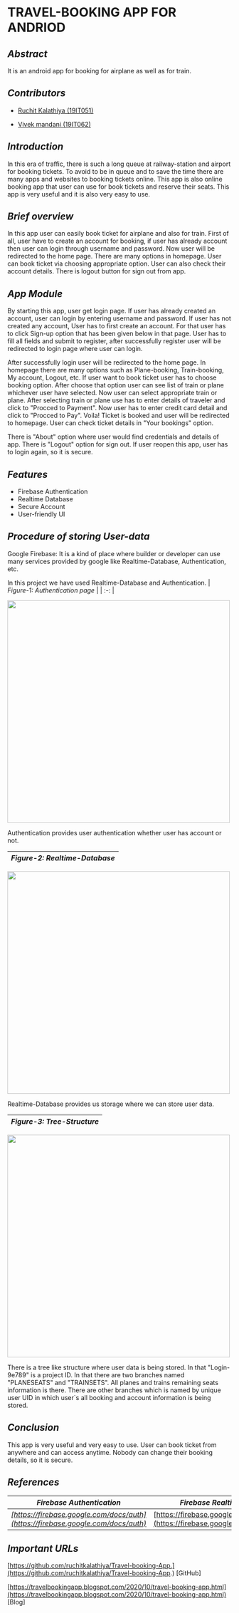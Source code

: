 # **TRAVEL-BOOKING APP FOR ANDRIOD**

## *Abstract*
It is an android app for booking for airplane as well as for train.

## *Contributors*
- [Ruchit Kalathiya (19IT051)](https://github.com/ruchitkalathiya)


- [Vivek mandani (19IT062)](https://github.com/VIVEK172001)


## *Introduction*
In this era of traffic, there is such a long queue at railway-station and airport for booking tickets. To avoid to be in queue and to save the time there are many apps and websites to booking tickets online. This app is also online booking app that user can use for book tickets and reserve their seats. This app is very useful and it is also very easy to use.

## *Brief overview*
In this app user can easily book ticket for airplane and also for train. First of all, user have to create an account for booking, if user has already account then user can login through username and password. Now user will be redirected to the home page. There are many options in homepage. User can book ticket via choosing appropriate option. User can also check their account details. There is logout button for sign out from app.

## *App Module*
By starting this app, user get login page. If user has already created an account, user can login by entering username and password. If user has not created any account, User has to first create an account. For that user has to click Sign-up option that has been given below in that page. User has to fill all fields and submit to register, after successfully register user will be redirected to login page where user can login.

After successfully login user will be redirected to the home page. In homepage there are many options such as Plane-booking, Train-booking, My account, Logout, etc. If user want to book ticket user has to choose booking option. After choose that option user can see list of train or plane whichever user have selected. Now user can select appropriate train or plane. After selecting train or plane use has to enter details of traveler and click to &quot;Procced to Payment&quot;. Now user has to enter credit card detail and click to &quot;Procced to Pay&quot;. Voila! Ticket is booked and user will be redirected to homepage. User can check ticket details in &quot;Your bookings&quot; option.

There is &quot;About&quot; option where user would find credentials and details of app. There is &quot;Logout&quot; option for sign out. If user reopen this app, user has to login again, so it is secure.

## *Features*
- Firebase Authentication
- Realtime Database
- Secure Account
- User-friendly UI

## *Procedure of storing User-data*
Google Firebase: It is a kind of place where builder or developer can use many services provided by google like Realtime-Database, Authentication, etc.

In this project we have used Realtime-Database and Authentication.
| _Figure-1: Authentication page_ |
| :-: |

<img src="https://github.com/ruchitkalathiya/Travel-booking-App./blob/master/images/f-a.jpg" width="500" heigth="50">

Authentication provides user authentication whether user has account or not.


| _Figure-2: Realtime-Database_ |
| --- |

<img src="https://github.com/ruchitkalathiya/Travel-booking-App./blob/master/images/f-b.jpg" width="500" heigth="50">

Realtime-Database provides us storage where we can store user data.

| _Figure-3: Tree-Structure_ |
| --- |

<img src="https://github.com/ruchitkalathiya/Travel-booking-App./blob/master/images/f-c.jpg" width="500" heigth="50">

There is a tree like structure where user data is being stored. In that &quot;Login-9e789&quot; is a project ID. In that there are two branches named &quot;PLANESEATS&quot; and &quot;TRAINSETS&quot;. All planes and trains remaining seats information is there. There are other branches which is named by unique user UID in which user`s all booking and account information is being stored.


## *Conclusion*
This app is very useful and very easy to use. User can book ticket from anywhere and can access anytime. Nobody can change their booking details, so it is secure.

## *References*
| _Firebase Authentication_ | _Firebase Realtime Database_ |
|:-:|:-:|
| _[https://firebase.google.com/docs/auth](https://firebase.google.com/docs/auth)_ | [https://firebase.google.com/docs/database](https://firebase.google.com/docs/database) |

## *Important URLs*
[https://github.com/ruchitkalathiya/Travel-booking-App.](https://github.com/ruchitkalathiya/Travel-booking-App.) [GitHub]

[https://travelbookingapp.blogspot.com/2020/10/travel-booking-app.html](https://travelbookingapp.blogspot.com/2020/10/travel-booking-app.html) [Blog]
